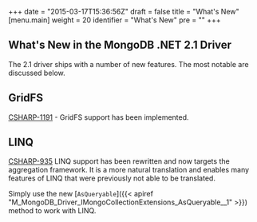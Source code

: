 +++
date = "2015-03-17T15:36:56Z"
draft = false
title = "What's New"
[menu.main]
  weight = 20
  identifier = "What's New"
  pre = "<i class='fa fa-star'></i>"
+++

## What's New in the MongoDB .NET 2.1 Driver

The 2.1 driver ships with a number of new features. The most notable are discussed below.


## GridFS

[CSHARP-1191](https://jira.mongodb.org/browse/CSHARP-1191) - GridFS support has been implemented.


## LINQ

[CSHARP-935](https://jira.mongodb.org/browse/CSHARP-935) LINQ support has been rewritten and now targets the aggregation framework. It is a more natural translation and enables many features of LINQ that were previously not able to be translated.

Simply use the new [`AsQueryable`]({{< apiref "M_MongoDB_Driver_IMongoCollectionExtensions_AsQueryable__1" >}}) method to work with LINQ.